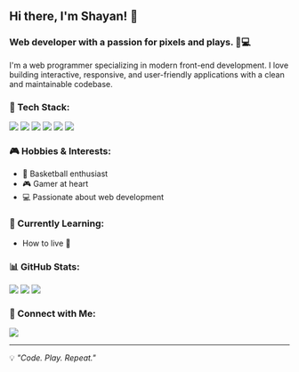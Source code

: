 ## Hi there, I'm Shayan! 👋

### Web developer with a passion for pixels and plays. 🏀💻

I'm a web programmer specializing in modern front-end development. I love building interactive, responsive, and user-friendly applications with a clean and maintainable codebase.

### 🚀 Tech Stack:

<p align="left">
  <img src="https://img.shields.io/badge/React-000000?style=for-the-badge&logo=react&logoColor=black" />
  <img src="https://img.shields.io/badge/JavaScript-000000?style=for-the-badge&logo=javascript&logoColor=black" />
  <img src="https://img.shields.io/badge/TypeScript-000000?style=for-the-badge&logo=typescript&logoColor=black" />
  <img src="https://img.shields.io/badge/CSS3-000000?style=for-the-badge&logo=css3&logoColor=black" />
  <img src="https://img.shields.io/badge/HTML5-000000?style=for-the-badge&logo=html5&logoColor=black" />
  <img src="https://img.shields.io/badge/Git-000000?style=for-the-badge&logo=git&logoColor=black" />
</p>

### 🎮 Hobbies & Interests:
- 🏀 Basketball enthusiast
- 🎮 Gamer at heart
- 💻 Passionate about web development

### 🌱 Currently Learning:
- How to live 🤯

### 📊 GitHub Stats:
<p align="left">
  <img src="https://github-readme-stats.vercel.app/api?username=shayan-flh&show_icons=true&bg_color=000000&text_color=ffffff&title_color=ffcc00&icon_color=ffcc00" />
  <img src="https://github-readme-streak-stats.herokuapp.com/?user=shayan-flh&theme=dark&background=000000" />
  <img src="https://github-readme-stats.vercel.app/api/top-langs/?username=shayan-flh&layout=compact&theme=dark&bg_color=000000" />
</p>

### 🔗 Connect with Me:
<p align="left">
  <a href="https://github.com/shayan-flh"><img src="https://img.shields.io/badge/GitHub-000000?style=for-the-badge&logo=github&logoColor=black" /></a>
</p>

---
💡 _"Code. Play. Repeat."_
